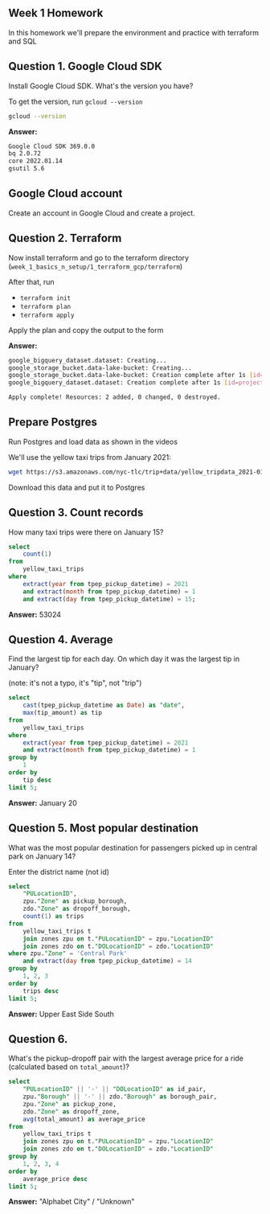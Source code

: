 ## Week 1 Homework

In this homework we'll prepare the environment 
and practice with terraform and SQL

## Question 1. Google Cloud SDK

Install Google Cloud SDK. What's the version you have? 

To get the version, run `gcloud --version`

```bash
gcloud --version
```

**Answer:**
```bash
Google Cloud SDK 369.0.0
bq 2.0.72
core 2022.01.14
gsutil 5.6
```

## Google Cloud account 

Create an account in Google Cloud and create a project.


## Question 2. Terraform 

Now install terraform and go to the terraform directory (`week_1_basics_n_setup/1_terraform_gcp/terraform`)

After that, run

* `terraform init`
* `terraform plan`
* `terraform apply` 

Apply the plan and copy the output to the form

**Answer:**
```bash
google_bigquery_dataset.dataset: Creating...
google_storage_bucket.data-lake-bucket: Creating...
google_storage_bucket.data-lake-bucket: Creation complete after 1s [id=dtc_data_lake_phrasal-pad-338818]
google_bigquery_dataset.dataset: Creation complete after 1s [id=projects/phrasal-pad-338818/datasets/trips_data_all]

Apply complete! Resources: 2 added, 0 changed, 0 destroyed.
```


## Prepare Postgres 

Run Postgres and load data as shown in the videos

We'll use the yellow taxi trips from January 2021:

```bash
wget https://s3.amazonaws.com/nyc-tlc/trip+data/yellow_tripdata_2021-01.csv
```

Download this data and put it to Postgres

## Question 3. Count records 

How many taxi trips were there on January 15?

```sql
select 
	count(1)
from 
	yellow_taxi_trips
where 
	extract(year from tpep_pickup_datetime) = 2021
	and extract(month from tpep_pickup_datetime) = 1
	and extract(day from tpep_pickup_datetime) = 15;
```

**Answer:** 53024

## Question 4. Average

Find the largest tip for each day. 
On which day it was the largest tip in January? 

(note: it's not a typo, it's "tip", not "trip")
```sql
select 
	cast(tpep_pickup_datetime as Date) as "date",
	max(tip_amount) as tip
from 
	yellow_taxi_trips
where 
	extract(year from tpep_pickup_datetime) = 2021
	and extract(month from tpep_pickup_datetime) = 1
group by 
	1
order by 
	tip desc
limit 5;

```

**Answer:** January 20



## Question 5. Most popular destination

What was the most popular destination for passengers picked up 
in central park on January 14?

Enter the district name (not id) 

```sql
select 
	"PULocationID",
	zpu."Zone" as pickup_borough,
	zdo."Zone" as dropoff_borough,
	count(1) as trips
from 
	yellow_taxi_trips t
	join zones zpu on t."PULocationID" = zpu."LocationID"
	join zones zdo on t."DOLocationID" = zdo."LocationID"
where zpu."Zone" = 'Central Park'
	and extract(day from tpep_pickup_datetime) = 14
group by 
	1, 2, 3
order by 
	trips desc
limit 5;

```

**Answer:** Upper East Side South


## Question 6. 

What's the pickup-dropoff pair with the largest 
average price for a ride (calculated based on `total_amount`)?

```sql
select 
	"PULocationID" || '-' || "DOLocationID" as id_pair,
	zpu."Borough" || '-' || zdo."Borough" as borough_pair,
	zpu."Zone" as pickup_zone,
	zdo."Zone" as dropoff_zone,
	avg(total_amount) as average_price
from 
	yellow_taxi_trips t
	join zones zpu on t."PULocationID" = zpu."LocationID"
	join zones zdo on t."DOLocationID" = zdo."LocationID"
group by 
	1, 2, 3, 4
order by 
	average_price desc
limit 5;

```

**Answer:**  "Alphabet City" / "Unknown"

